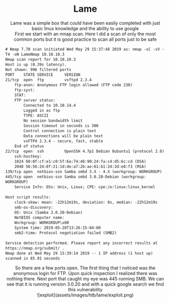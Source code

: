 <center><h1>Lame</h1></center>

<center> Lame was a simple box that could have been easily completed with just basic linux knowledge and the ability to use google</center>

<center>First we start with an nmap scan. Here I did a scan of only the most common ports but it is good practice to scan all ports just to be safe</center>

```
# Nmap 7.70 scan initiated Wed May 29 15:37:48 2019 as: nmap -sC -sV -T4 -oN LameNmap 10.10.10.3
Nmap scan report for 10.10.10.3
Host is up (0.39s latency).
Not shown: 996 filtered ports
PORT    STATE SERVICE     VERSION
21/tcp  open  ftp         vsftpd 2.3.4
	ftp-anon: Anonymous FTP login allowed (FTP code 230)
 	ftp-syst:
   	STAT:
	FTP server status:
      	Connected to 10.10.14.4
      	Logged in as ftp
      	TYPE: ASCII
      	No session bandwidth limit
      	Session timeout in seconds is 300
      	Control connection is plain text
      	Data connections will be plain text
      	vsFTPd 2.3.4 - secure, fast, stable
	End of status
22/tcp  open  ssh         OpenSSH 4.7p1 Debian 8ubuntu1 (protocol 2.0)
	ssh-hostkey:
  	1024 60:0f:cf:e1:c0:5f:6a:74:d6:90:24:fa:c4:d5:6c:cd (DSA)
  	2048 56:56:24:0f:21:1d:de:a7:2b:ae:61:b1:24:3d:e8:f3 (RSA)
139/tcp open  netbios-ssn Samba smbd 3.X - 4.X (workgroup: WORKGROUP)
445/tcp open  netbios-ssn Samba smbd 3.0.20-Debian (workgroup: WORKGROUP)
	Service Info: OSs: Unix, Linux; CPE: cpe:/o:linux:linux_kernel

Host script results:
	clock-skew: mean: -22h12m19s, deviation: 0s, median: -22h12m19s
 	smb-os-discovery:
   	OS: Unix (Samba 3.0.20-Debian)
   	NetBIOS computer name:
   	Workgroup: WORKGROUP\x00
  	System time: 2019-05-28T13:26:15-04:00
	smb2-time: Protocol negotiation failed (SMB2)

Service detection performed. Please report any incorrect results at https://nmap.org/submit/ .
Nmap done at Wed May 29 15:39:14 2019 -- 1 IP address (1 host up) scanned in 85.91 seconds
```

<center>So there are a few ports open. The first thing that I noticed was the anonymous login for FTP. Upon quick inspection I realized there was nothing there. Next port that caught my eye was 445 running SMB. We can see that it is running version 3.0.20 and with a quick google search we find this vulnerability</center>

<center>![exploit](assets/images/htb/lame/exploit.png)</center>
